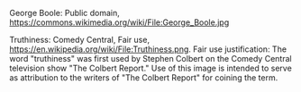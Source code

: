 George Boole: Public domain, https://commons.wikimedia.org/wiki/File:George_Boole.jpg

Truthiness: Comedy Central, Fair use, https://en.wikipedia.org/wiki/File:Truthiness.png. Fair use justification: The word "truthiness" was first used by Stephen Colbert on the Comedy Central television show "The Colbert Report." Use of this image is intended to serve as attribution to the writers of "The Colbert Report" for coining the term.